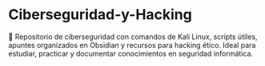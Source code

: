 # Ciberseguridad-y-Hacking
🔐 Repositorio de ciberseguridad con comandos de Kali Linux, scripts útiles, apuntes organizados en Obsidian y recursos para hacking ético. Ideal para estudiar, practicar y documentar conocimientos en seguridad informática.
